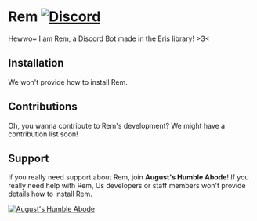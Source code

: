 # Rem [![Discord](https://discordapp.com/api/guilds/382725233695522816/embed.png)](https://rembot.xyz/discord)
Hewwo~ I am Rem, a Discord Bot made in the [Eris](https://abal.moe/Eris) library! >3<

## Installation
We won't provide how to install Rem.

## Contributions
Oh, you wanna contribute to Rem's development? We might have a contribution list soon!

## Support
If you really need support about Rem, join **August's Humble Abode**! If you really need help with Rem, Us developers or staff members won't provide details how to install Rem.

[![August's Humble Abode](https://discordapp.com/api/guilds/382725233695522816/embed.png?style=banner3)](https://rembot.xyz/discord)